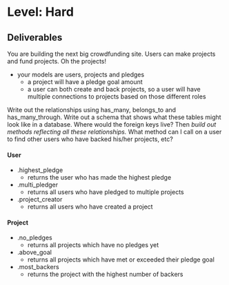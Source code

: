 # Level: Hard

## Deliverables

You are building the next big crowdfunding site. Users can make projects and
fund projects. Oh the projects!

- your models are users, projects and pledges
  - a project will have a pledge goal amount
  - a user can both create and back projects, so a user will have multiple
    connections to projects based on those different roles

Write out the relationships using has_many, belongs_to and has_many_through.
Write out a schema that shows what these tables might look like in a database.
Where would the foreign keys live? Then *build out methods reflecting all these
relationships.* What method can I call on a user to find other users who have
backed his/her projects, etc?

#### User

- .highest_pledge
  - returns the user who has made the highest pledge
- .multi_pledger
  - returns all users who have pledged to multiple projects
- .project_creator
  - returns all users who have created a project

#### Project

- .no_pledges
  - returns all projects which have no pledges yet
- .above_goal
  - returns all projects which have met or exceeded their pledge goal
- .most_backers
  - returns the project with the highest number of backers

<!-- #### Pledge

- #project
  - returns the project associated with a particular pledge
- #user
  - returns the user associated with a particular pledge -->
